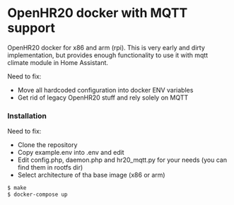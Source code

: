 # OpenHR20 docker with MQTT support

OpenHR20 docker for x86 and arm (rpi). This is very early and dirty implementation, but provides enough functionality to use it with mqtt climate module in Home Assistant.

Need to fix:
  - Move all hardcoded configuration into docker ENV variables
  - Get rid of legacy OpenHR20 stuff and rely solely on MQTT

### Installation

Need to fix:
  - Clone the repository
  - Copy example.env into .env and edit
  - Edit config.php, daemon.php and hr20_mqtt.py for your needs (you can find them in rootfs dir)
  - Select architecture of tha base image (x86 or arm)

```sh
$ make
$ docker-compose up
